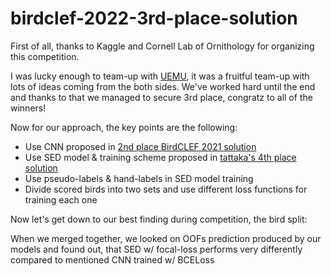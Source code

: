 # birdclef-2022-3rd-place-solution

First of all, thanks to Kaggle and Cornell Lab of Ornithology for organizing this competition.

I was lucky enough to team-up with [UEMU](https://www.kaggle.com/asaliquid1011), it was a fruitful team-up with lots of ideas coming from the both sides. 
We've worked hard until the end and thanks to that we managed to secure 3rd place, congratz to all of the winners!

Now for our approach, the key points are the following:

* Use CNN proposed in [2nd place BirdCLEF 2021 solution](https://www.kaggle.com/competitions/birdclef-2021/discussion/243463)
* Use SED model & training scheme proposed in [tattaka's 4th place solution](https://www.kaggle.com/competitions/birdclef-2021/discussion/243293)
* Use pseudo-labels & hand-labels in SED model training
* Divide scored birds into two sets and use different loss functions for training each one

Now let's get down to our best finding during competition, the bird split:

When we merged together, we looked on OOFs prediction produced by our models and found out, that SED w/ focal-loss performs very differently compared to mentioned CNN trained w/ BCELoss
